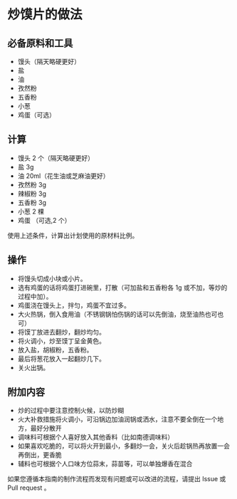 # 炒馍片的做法

## 必备原料和工具

* 馒头（隔天略硬更好）
* 盐
* 油
* 孜然粉
* 五香粉
* 小葱
* 鸡蛋（可选）

## 计算

* 馒头 2 个（隔天略硬更好）
* 盐 3g
* 油 20ml（花生油或芝麻油更好）
* 孜然粉 3g
* 辣椒粉 3g
* 五香粉 3g
* 小葱 2 棵
* 鸡蛋 （可选,2 个）

使用上述条件，计算出计划使用的原材料比例。

## 操作

* 将馒头切成小块或小片。
* 选有鸡蛋的话将鸡蛋打进碗里，打散（可加盐和五香粉各 1g 或不加，等炒的过程中加）。
* 鸡蛋浇在馒头上，拌匀，鸡蛋不宜过多。
* 大火热锅，倒入食用油（不锈钢锅怕伤锅的话可以先倒油，烧至油热也可也可）
* 将馍丁放进去翻炒，翻炒均匀。
* 将火调小，炒至馍丁呈金黄色。
* 放入盐，胡椒粉，五香粉。
* 最后将葱花放入一起翻炒几下。
* 关火出锅。

## 附加内容

- 炒的过程中要注意控制火候，以防炒糊
- 火大补救措施将火调小，可沿锅边加油润锅或洒水，注意不要全倒在一个地方，最好分散开
- 调味料可根据个人喜好放入其他香料（比如南德调味料）
- 如果喜欢吃脆的，可以将火开到最小，多翻炒一会，关火后趁锅热再放置一会再倒出，更香脆
- 辅料也可根据个人口味方位蒜末，蒜苗等，可以单独爆香在混合

如果您遵循本指南的制作流程而发现有问题或可以改进的流程，请提出 Issue 或 Pull request 。
